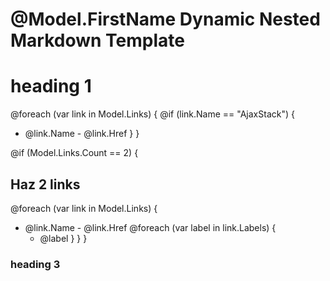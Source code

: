 # @Model.FirstName Dynamic Nested Markdown Template

# heading 1

@foreach (var link in Model.Links) {
  @if (link.Name == "AjaxStack") {
  - @link.Name - @link.Href
  }
}

@if (Model.Links.Count == 2) {
## Haz 2 links
  @foreach (var link in Model.Links) {
  - @link.Name - @link.Href 
    @foreach (var label in link.Labels) { 
	- @label 
	}
  }
}

### heading 3